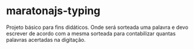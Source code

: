 # maratonajs-typing
Projeto básico para fins didáticos.
Onde será sorteada uma palavra e devo escrever de acordo com a mesma sorteada para contabilizar quantas palavras acertadas na digitação.

